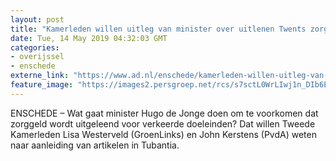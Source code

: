 ```yaml
---
layout: post
title: "Kamerleden willen uitleg van minister over uitlenen Twents zorggeld"
date: Tue, 14 May 2019 04:32:03 GMT
categories: 
- overijssel 
- enschede 
externe_link: "https://www.ad.nl/enschede/kamerleden-willen-uitleg-van-minister-over-uitlenen-twents-zorggeld~a4435c72/"
feature_image: "https://images2.persgroep.net/rcs/s7sctL0WrLIwj1n_DIb6EX07D2k/diocontent/145751643/_fitwidth/400/?appId=21791a8992982cd8da851550a453bd7f&quality=0.7"
---
```


ENSCHEDE – Wat gaat minister Hugo de Jonge doen om te voorkomen dat zorggeld wordt uitgeleend voor verkeerde doeleinden? Dat willen Tweede Kamerleden Lisa Westerveld (GroenLinks) en John Kerstens (PvdA) weten naar aanleiding van artikelen in Tubantia.
